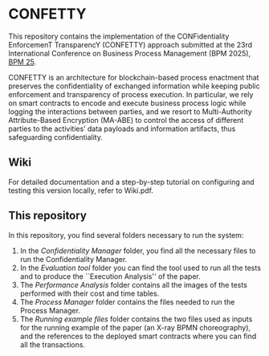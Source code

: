 # CONFETTY

This repository contains the implementation of the CONFidentiality EnforcemenT TransparencY (CONFETTY) approach submitted at the 23rd International Conference on Business Process Management (BPM 2025), [BPM 25]([https://www.bpm2025seville.org/]).

CONFETTY is an architecture for blockchain-based process enactment that preserves the confidentiality of exchanged information while keeping public enforcement and transparency of process execution. In particular, we rely on smart contracts to encode and execute business process logic while logging the interactions between parties, and we resort to Multi-Authority Attribute-Based Encryption (MA-ABE) to control the access of different parties to the activities’ data payloads and information artifacts, thus safeguarding confidentiality.

## Wiki
For detailed documentation and a step-by-step tutorial on configuring and testing this version locally, refer to Wiki.pdf.

## This repository
In this repository, you find several folders necessary to run the system:
1. In the *Confidentiality Manager* folder, you find all the necessary files to run the Confidentiality Manager.
2. In the *Evaluation tool* folder you can find the tool used to run all the tests and to produce the ``Execution Analysis'' of the paper.
3. The *Performance Analysis* folder contains all the images of the tests performed with their cost and time tables.
4. The *Process Manager* folder contains the files needed to run the Process Manager.
5. The *Running example files* folder contains the two files used as inputs for the running example of the paper (an X-ray BPMN choreography), and the references to the deployed smart contracts where you can find all the transactions.
